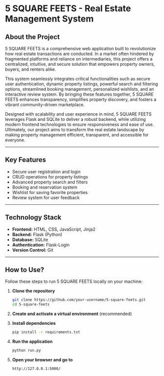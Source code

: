 # 5 SQUARE FEETS - Real Estate Management System

## About the Project

5 SQUARE FEETS is a comprehensive web application built to revolutionize how real estate transactions are conducted. In a market often hindered by fragmented platforms and reliance on intermediaries, this project offers a centralized, intuitive, and secure solution that empowers property owners, buyers, and renters alike.

This system seamlessly integrates critical functionalities such as secure user authentication, dynamic property listings, powerful search and filtering options, streamlined booking management, personalized wishlists, and an interactive review system. By bringing these features together, 5 SQUARE FEETS enhances transparency, simplifies property discovery, and fosters a vibrant community-driven marketplace.

Designed with scalability and user experience in mind, 5 SQUARE FEETS leverages Flask and SQLite to deliver a robust backend, while utilizing modern frontend technologies to ensure responsiveness and ease of use. Ultimately, our project aims to transform the real estate landscape by making property management efficient, transparent, and accessible for everyone.

---

## Key Features

- Secure user registration and login  
- CRUD operations for property listings  
- Advanced property search and filters  
- Booking and reservation system  
- Wishlist for saving favorite properties  
- Review system for user feedback  

---

## Technology Stack

- **Frontend:** HTML, CSS, JavaScript, Jinja2  
- **Backend:** Flask (Python)  
- **Database:** SQLite  
- **Authentication:** Flask-Login  
- **Version Control:** Git  

---

## How to Use?

Follow these steps to run 5 SQUARE FEETS locally on your machine:

1. **Clone the repository**
    ```bash
    git clone https://github.com/your-username/5-square-feets.git
    cd 5-square-feets
    ```

2. **Create and activate a virtual environment** (recommended)

3. **Install dependencies**
    ```bash
    pip install -r requirements.txt
    ```

4. **Run the application**
    ```bash
    python run.py
    ```

5. **Open your browser and go to**
    ```
    http://127.0.0.1:5000/
    ```

